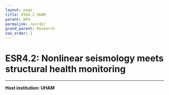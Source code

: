 ```yaml
---
layout: page
title: ESR4.2 UHAM
parent: WP4
permalink: /esr42/
grand_parent: Research
nav_order: 2
---
```


# ESR4.2: Nonlinear seismology meets structural health monitoring
----

__Host institution: UHAM__   
